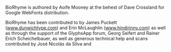 BioRhyme is authored by Aoife Mooney at the behest of Dave Crossland for Google WebFonts distribution.

BioRhyme has been contributed to by James Puckett (www.dunwichtype.com) and Erin McLaughlin (www.hindirinny.com) as well as through the support of the GlyphsApp forum, Georg Seifert and Rainer Erich Scheichelbauer, as well as generous technical help and scans contributed by José Nicolás da Silva and 